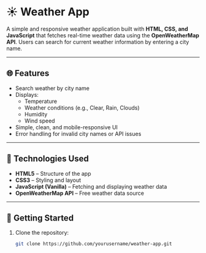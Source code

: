 # ☀️ Weather App

A simple and responsive weather application built with **HTML, CSS, and JavaScript** that fetches real-time weather data using the **OpenWeatherMap API**. Users can search for current weather information by entering a city name.

---

## 🌐 Features

- Search weather by city name
- Displays:
  - Temperature
  - Weather conditions (e.g., Clear, Rain, Clouds)
  - Humidity
  - Wind speed
- Simple, clean, and mobile-responsive UI
- Error handling for invalid city names or API issues

---

## 🔧 Technologies Used

- **HTML5** – Structure of the app  
- **CSS3** – Styling and layout  
- **JavaScript (Vanilla)** – Fetching and displaying weather data  
- **OpenWeatherMap API** – Free weather data source  

---

## 🚀 Getting Started

1. Clone the repository:

   ```bash
   git clone https://github.com/yourusername/weather-app.git

